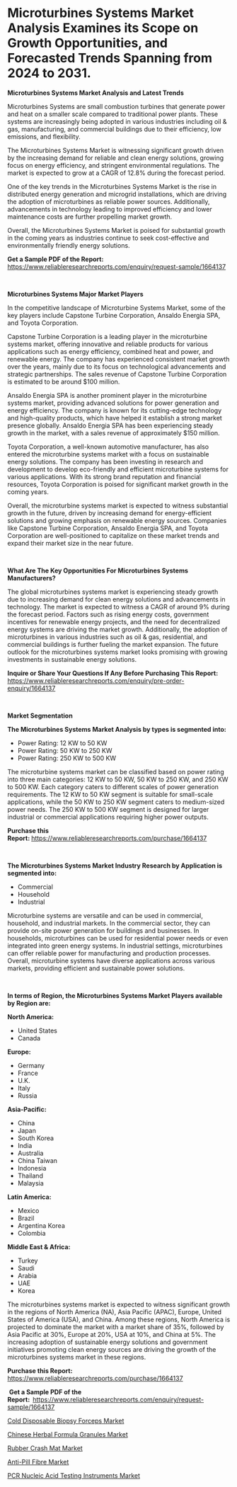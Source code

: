 <p><h1>Microturbines Systems Market Analysis Examines its Scope on Growth Opportunities, and Forecasted Trends Spanning from 2024 to 2031.</h1></p><p><strong>Microturbines Systems Market Analysis and Latest Trends</strong></p>
<p><p>Microturbines Systems are small combustion turbines that generate power and heat on a smaller scale compared to traditional power plants. These systems are increasingly being adopted in various industries including oil & gas, manufacturing, and commercial buildings due to their efficiency, low emissions, and flexibility.</p><p>The Microturbines Systems Market is witnessing significant growth driven by the increasing demand for reliable and clean energy solutions, growing focus on energy efficiency, and stringent environmental regulations. The market is expected to grow at a CAGR of 12.8% during the forecast period.</p><p>One of the key trends in the Microturbines Systems Market is the rise in distributed energy generation and microgrid installations, which are driving the adoption of microturbines as reliable power sources. Additionally, advancements in technology leading to improved efficiency and lower maintenance costs are further propelling market growth.</p><p>Overall, the Microturbines Systems Market is poised for substantial growth in the coming years as industries continue to seek cost-effective and environmentally friendly energy solutions.</p></p>
<p><strong>Get a Sample PDF of the Report:&nbsp;</strong> <a href="https://www.reliableresearchreports.com/enquiry/request-sample/1664137">https://www.reliableresearchreports.com/enquiry/request-sample/1664137</a></p>
<p>&nbsp;</p>
<p><strong>Microturbines Systems Major Market Players</strong></p>
<p><p>In the competitive landscape of Microturbine Systems Market, some of the key players include Capstone Turbine Corporation, Ansaldo Energia SPA, and Toyota Corporation.</p><p>Capstone Turbine Corporation is a leading player in the microturbine systems market, offering innovative and reliable products for various applications such as energy efficiency, combined heat and power, and renewable energy. The company has experienced consistent market growth over the years, mainly due to its focus on technological advancements and strategic partnerships. The sales revenue of Capstone Turbine Corporation is estimated to be around $100 million.</p><p>Ansaldo Energia SPA is another prominent player in the microturbine systems market, providing advanced solutions for power generation and energy efficiency. The company is known for its cutting-edge technology and high-quality products, which have helped it establish a strong market presence globally. Ansaldo Energia SPA has been experiencing steady growth in the market, with a sales revenue of approximately $150 million.</p><p>Toyota Corporation, a well-known automotive manufacturer, has also entered the microturbine systems market with a focus on sustainable energy solutions. The company has been investing in research and development to develop eco-friendly and efficient microturbine systems for various applications. With its strong brand reputation and financial resources, Toyota Corporation is poised for significant market growth in the coming years.</p><p>Overall, the microturbine systems market is expected to witness substantial growth in the future, driven by increasing demand for energy-efficient solutions and growing emphasis on renewable energy sources. Companies like Capstone Turbine Corporation, Ansaldo Energia SPA, and Toyota Corporation are well-positioned to capitalize on these market trends and expand their market size in the near future.</p></p>
<p>&nbsp;</p>
<p><strong>What Are The Key Opportunities For Microturbines Systems Manufacturers?</strong></p>
<p><p>The global microturbines systems market is experiencing steady growth due to increasing demand for clean energy solutions and advancements in technology. The market is expected to witness a CAGR of around 9% during the forecast period. Factors such as rising energy costs, government incentives for renewable energy projects, and the need for decentralized energy systems are driving the market growth. Additionally, the adoption of microturbines in various industries such as oil & gas, residential, and commercial buildings is further fueling the market expansion. The future outlook for the microturbines systems market looks promising with growing investments in sustainable energy solutions.</p></p>
<p><strong>Inquire or Share Your Questions If Any Before Purchasing This Report:</strong> <a href="https://www.reliableresearchreports.com/enquiry/pre-order-enquiry/1664137">https://www.reliableresearchreports.com/enquiry/pre-order-enquiry/1664137</a></p>
<p>&nbsp;</p>
<p><strong>Market Segmentation</strong></p>
<p><strong>The Microturbines Systems Market Analysis by types is segmented into:</strong></p>
<p><ul><li>Power Rating: 12 KW to 50 KW</li><li>Power Rating: 50 KW to 250 KW</li><li>Power Rating: 250 KW to 500 KW</li></ul></p>
<p><p>The microturbine systems market can be classified based on power rating into three main categories: 12 KW to 50 KW, 50 KW to 250 KW, and 250 KW to 500 KW. Each category caters to different scales of power generation requirements. The 12 KW to 50 KW segment is suitable for small-scale applications, while the 50 KW to 250 KW segment caters to medium-sized power needs. The 250 KW to 500 KW segment is designed for larger industrial or commercial applications requiring higher power outputs.</p></p>
<p><strong>Purchase this Report:&nbsp;</strong><a href="https://www.reliableresearchreports.com/purchase/1664137">https://www.reliableresearchreports.com/purchase/1664137</a></p>
<p>&nbsp;</p>
<p><strong>The Microturbines Systems Market Industry Research by Application is segmented into:</strong></p>
<p><ul><li>Commercial</li><li>Household</li><li>Industrial</li></ul></p>
<p><p>Microturbine systems are versatile and can be used in commercial, household, and industrial markets. In the commercial sector, they can provide on-site power generation for buildings and businesses. In households, microturbines can be used for residential power needs or even integrated into green energy systems. In industrial settings, microturbines can offer reliable power for manufacturing and production processes. Overall, microturbine systems have diverse applications across various markets, providing efficient and sustainable power solutions.</p></p>
<p>&nbsp;</p>
<p><strong>In terms of Region, the Microturbines Systems Market Players available by Region are:</strong></p>
<p>
    <p> <strong> North America: </strong>
        <ul>
            <li>United States</li>
            <li>Canada</li>
        </ul>
        </p> 
    <p> <strong> Europe: </strong>
        <ul>
            <li>Germany</li>
            <li>France</li>
            <li>U.K.</li>
            <li>Italy</li>
            <li>Russia</li>
        </ul>
        </p> 
    <p> <strong> Asia-Pacific: </strong>
        <ul>
            <li>China</li>
            <li>Japan</li>
            <li>South Korea</li>
            <li>India</li>
            <li>Australia</li>
            <li>China Taiwan</li>
            <li>Indonesia</li>
            <li>Thailand</li>
            <li>Malaysia</li>
        </ul>
        </p> 
    <p> <strong> Latin America: </strong>
        <ul>
            <li>Mexico</li>
            <li>Brazil</li>
            <li>Argentina Korea</li>
            <li>Colombia</li>
        </ul>
        </p> 
    <p> <strong> Middle East & Africa: </strong>
        <ul>
            <li>Turkey</li>
            <li>Saudi</li>
            <li>Arabia</li>
            <li>UAE</li>
            <li>Korea</li>
        </ul>
    </p>
    </p>
<p><p>The microturbines systems market is expected to witness significant growth in the regions of North America (NA), Asia Pacific (APAC), Europe, United States of America (USA), and China. Among these regions, North America is projected to dominate the market with a market share of 35%, followed by Asia Pacific at 30%, Europe at 20%, USA at 10%, and China at 5%. The increasing adoption of sustainable energy solutions and government initiatives promoting clean energy sources are driving the growth of the microturbines systems market in these regions.</p></p>
<p><strong>Purchase this Report: </strong><a href="https://www.reliableresearchreports.com/purchase/1664137">https://www.reliableresearchreports.com/purchase/1664137</a></p>
<p>&nbsp;<strong>Get a Sample PDF of the Report:&nbsp;&nbsp;</strong><a href="https://www.reliableresearchreports.com/enquiry/request-sample/1664137">https://www.reliableresearchreports.com/enquiry/request-sample/1664137</a></p>
<p><strong></strong></p>
<p><p><a href="https://github.com/mohamedbakry57/Market-Research-Report-List-2/blob/main/cold-disposable-biopsy-forceps-market.md">Cold Disposable Biopsy Forceps Market</a></p><p><a href="https://github.com/Glendatilghmankmgz0rbhwpy/Market-Research-Report-List-1/blob/main/chinese-herbal-formula-granules-market.md">Chinese Herbal Formula Granules Market</a></p><p><a href="https://github.com/mahnoor2003/Market-Research-Report-List-3/blob/main/rubber-crash-mat-market.md">Rubber Crash Mat Market</a></p><p><a href="https://github.com/juancolorado15/Market-Research-Report-List-1/blob/main/anti-pill-fibre-market.md">Anti-Pill Fibre Market</a></p><p><a href="https://github.com/dx0328/Market-Research-Report-List-1/blob/main/pcr-nucleic-acid-testing-instruments-market.md">PCR Nucleic Acid Testing Instruments Market</a></p></p>